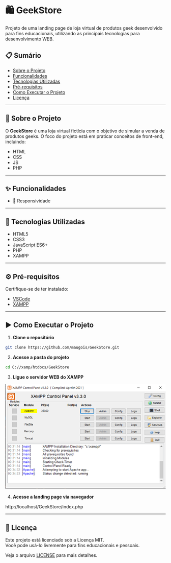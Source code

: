 # 🛍️ GeekStore

Projeto de uma landing page de loja virtual de produtos geek desenvolvido para fins educacionais, utilizando as principais tecnologias para desenvolvimento WEB.

## 📋 Sumário

- [Sobre o Projeto](#sobre-o-projeto)
- [Funcionalidades](#funcionalidades)
- [Tecnologias Utilizadas](#tecnologias-utilizadas)
- [Pré-requisitos](#pré-requisitos)
- [Como Executar o Projeto](#como-executar-o-projeto)
- [Licença](#licença)

---

## 📌 Sobre o Projeto

O **GeekStore** é uma loja virtual fictícia com o objetivo de simular a venda de produtos geeks. O foco do projeto está em praticar conceitos de front-end, incluindo:

- HTML
- CSS
- JS
- PHP

---

## ✨ Funcionalidades

- 🤖 Responsividade

---

## 🧰 Tecnologias Utilizadas

- HTML5
- CSS3
- JavaScript ES6+
- PHP
- XAMPP

---

## ⚙️ Pré-requisitos

Certifique-se de ter instalado:

- [VSCode](https://code.visualstudio.com/)
- [XAMPP](https://www.apachefriends.org/pt_br/index.html)

---

## ▶️ Como Executar o Projeto

1. **Clone o repositório**

```bash
git clone https://github.com/maugois/GeekStore.git
```
2. **Acesse a pasta do projeto**

```bash
cd C://xamp/htdocs/GeekStore
```

3. **Ligue o servidor WEB do XAMPP**

![alt text](image-1.png)

4. **Acesse a landing page via navegador**

http://localhost/GeekStore/index.php

---

## 📕 Licença

Este projeto está licenciado sob a Licença MIT.  
Você pode usá-lo livremente para fins educacionais e pessoais.

Veja o arquivo [LICENSE](LICENSE) para mais detalhes.   
